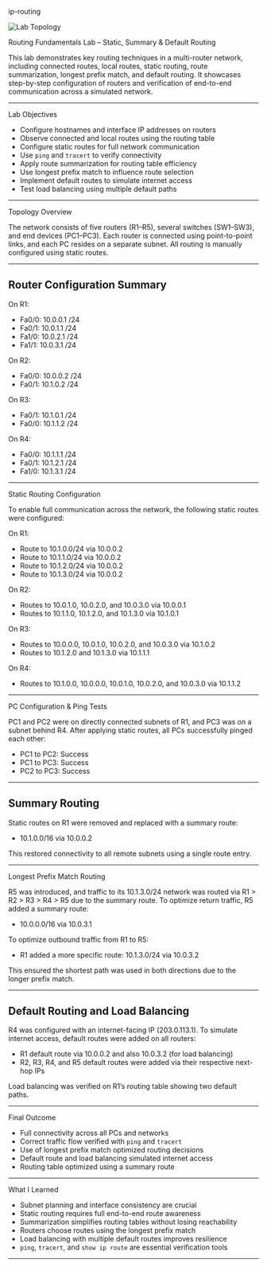 ip-routing

![Lab Topology](insert-your-topology-image-link-here)

Routing Fundamentals Lab – Static, Summary & Default Routing

This lab demonstrates key routing techniques in a multi-router network, including connected routes, local routes, static routing, route summarization, longest prefix match, and default routing. It showcases step-by-step configuration of routers and verification of end-to-end communication across a simulated network.

---

Lab Objectives

- Configure hostnames and interface IP addresses on routers
- Observe connected and local routes using the routing table
- Configure static routes for full network communication
- Use `ping` and `tracert` to verify connectivity
- Apply route summarization for routing table efficiency
- Use longest prefix match to influence route selection
- Implement default routes to simulate internet access
- Test load balancing using multiple default paths

---

Topology Overview

The network consists of five routers (R1–R5), several switches (SW1–SW3), and end devices (PC1–PC3). Each router is connected using point-to-point links, and each PC resides on a separate subnet. All routing is manually configured using static routes.

---

## Router Configuration Summary

On R1:
- Fa0/0: 10.0.0.1 /24
- Fa0/1: 10.0.1.1 /24
- Fa1/0: 10.0.2.1 /24
- Fa1/1: 10.0.3.1 /24

On R2:
- Fa0/0: 10.0.0.2 /24
- Fa0/1: 10.1.0.2 /24

On R3:
- Fa0/1: 10.1.0.1 /24
- Fa0/0: 10.1.1.2 /24

On R4:
- Fa0/0: 10.1.1.1 /24
- Fa0/1: 10.1.2.1 /24
- Fa1/0: 10.1.3.1 /24

---

Static Routing Configuration

To enable full communication across the network, the following static routes were configured:

On R1:
- Route to 10.1.0.0/24 via 10.0.0.2
- Route to 10.1.1.0/24 via 10.0.0.2
- Route to 10.1.2.0/24 via 10.0.0.2
- Route to 10.1.3.0/24 via 10.0.0.2

On R2:
- Routes to 10.0.1.0, 10.0.2.0, and 10.0.3.0 via 10.0.0.1
- Routes to 10.1.1.0, 10.1.2.0, and 10.1.3.0 via 10.1.0.1

On R3:
- Routes to 10.0.0.0, 10.0.1.0, 10.0.2.0, and 10.0.3.0 via 10.1.0.2
- Routes to 10.1.2.0 and 10.1.3.0 via 10.1.1.1

On R4:
- Routes to 10.1.0.0, 10.0.0.0, 10.0.1.0, 10.0.2.0, and 10.0.3.0 via 10.1.1.2

---

PC Configuration & Ping Tests

PC1 and PC2 were on directly connected subnets of R1, and PC3 was on a subnet behind R4. After applying static routes, all PCs successfully pinged each other:

- PC1 to PC2: Success
- PC1 to PC3: Success
- PC2 to PC3: Success

---

## Summary Routing

Static routes on R1 were removed and replaced with a summary route:

- 10.1.0.0/16 via 10.0.0.2

This restored connectivity to all remote subnets using a single route entry.

---

Longest Prefix Match Routing

R5 was introduced, and traffic to its 10.1.3.0/24 network was routed via R1 > R2 > R3 > R4 > R5 due to the summary route. To optimize return traffic, R5 added a summary route:

- 10.0.0.0/16 via 10.0.3.1

To optimize outbound traffic from R1 to R5:

- R1 added a more specific route: 10.1.3.0/24 via 10.0.3.2

This ensured the shortest path was used in both directions due to the longer prefix match.

---

## Default Routing and Load Balancing

R4 was configured with an internet-facing IP (203.0.113.1). To simulate internet access, default routes were added on all routers:

- R1 default route via 10.0.0.2 and also 10.0.3.2 (for load balancing)
- R2, R3, R4, and R5 default routes were added via their respective next-hop IPs

Load balancing was verified on R1’s routing table showing two default paths.

---

Final Outcome

- Full connectivity across all PCs and networks
- Correct traffic flow verified with `ping` and `tracert`
- Use of longest prefix match optimized routing decisions
- Default route and load balancing simulated internet access
- Routing table optimized using a summary route

---

 What I Learned

- Subnet planning and interface consistency are crucial
- Static routing requires full end-to-end route awareness
- Summarization simplifies routing tables without losing reachability
- Routers choose routes using the longest prefix match
- Load balancing with multiple default routes improves resilience
- `ping`, `tracert`, and `show ip route` are essential verification tools

---

